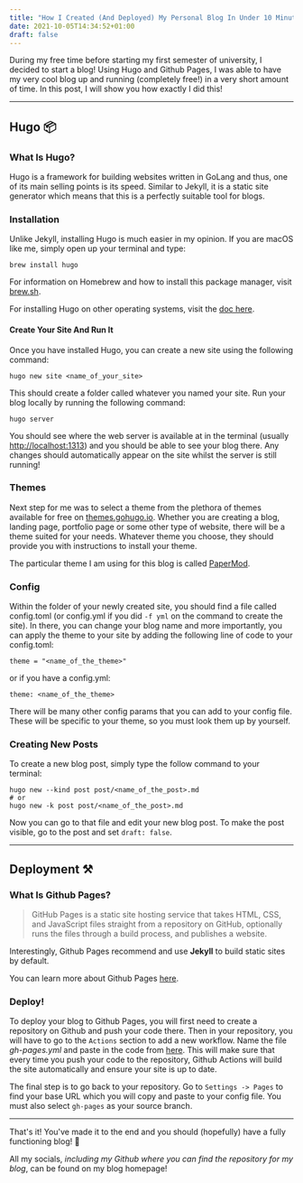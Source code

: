 ```yaml
---
title: "How I Created (And Deployed) My Personal Blog In Under 10 Minutes \U0001F433"
date: 2021-10-05T14:34:52+01:00
draft: false
---
```


During my free time before starting my first semester of university, I decided to start a blog! Using Hugo and Github Pages, I was able to have my very cool blog up and running (completely free!) in a very short amount of time. In this post, I will show you how exactly I did this!

---

## Hugo :package:

### What Is Hugo?

Hugo is a framework for building websites written in GoLang and thus, one of its main
selling points is its speed. Similar to Jekyll, it is a static site generator which means
that this is a perfectly suitable tool for blogs.


### Installation

Unlike Jekyll, installing Hugo is much easier in my opinion. If you are macOS like me,
simply open up your terminal and type:

    brew install hugo

For information on Homebrew and how to install this package manager, visit [brew.sh](https://brew.sh/).

For installing Hugo on other operating systems, visit the [doc here](https://gohugo.io/getting-started/installing/).

#### Create Your Site And Run It

Once you have installed Hugo, you can create a new site using the following command:

    hugo new site <name_of_your_site>

This should create a folder called whatever you named your site.
Run your blog locally by running the following command:

    hugo server

You should see where the web server is available at in the terminal (usually [http://localhost:1313](http://localhost:1313))
and you should be able to see your blog there. Any changes should
automatically appear on the site whilst the server is still running!

### Themes

Next step for me was to select a theme from the plethora of themes available for free
on [themes.gohugo.io](https://themes.gohugo.io). Whether you are creating a blog,
landing page, portfolio page or some other type of website, there will be a theme
suited for your needs. Whatever theme you choose, they should provide you with instructions
to install your theme.

The particular theme I am using for this blog is called [PaperMod](https://themes.gohugo.io/themes/hugo-papermod/).


### Config

Within the folder of your newly created site, you should find a file called config.toml (or config.yml
if you did `-f yml` on the command to create the site). In there, you can change your blog name and
more importantly, you can apply the theme to your site by adding the
following line of code to your config.toml:

    theme = "<name_of_the_theme>"

or if you have a config.yml:

    theme: <name_of_the_theme>

There will be many other config params that you can add to your config file. These
will be specific to your theme, so you must look them up by yourself.

### Creating New Posts

To create a new blog post, simply type the follow command to your terminal:

    hugo new --kind post post/<name_of_the_post>.md
    # or
    hugo new -k post post/<name_of_the_post>.md

Now you can go to that file and edit your new blog post. To make the post visible,
go to the post and set `draft: false`.

---

## Deployment :hammer_and_pick:

### What Is Github Pages?

>GitHub Pages is a static site hosting service that takes HTML, CSS, and JavaScript files straight from a repository on GitHub, optionally runs the files through a build process, and publishes a website.

Interestingly, Github Pages recommend and use **Jekyll** to build static sites by default.

You can learn more about Github Pages [here](https://docs.github.com/en/pages/getting-started-with-github-pages/about-github-pages).

### Deploy!

To deploy your blog to Github Pages, you will first need to create a repository on Github
and push your code there. Then in your repository, you will have to go to the `Actions`
section to add a new workflow. Name the file *gh-pages.yml* and paste in the code from
[here](https://gohugo.io/hosting-and-deployment/hosting-on-github/). This will make sure
that every time you push your code to the repository, Github Actions will build the site
automatically and ensure your site is up to date.

The final step is to go back to your repository. Go to `Settings -> Pages` to find your
base URL which you will copy and paste to your config file. You must also select `gh-pages`
as your source branch.

---

That's it! You've made it to the end and you should (hopefully) have a fully functioning blog!
:partying_face:

All my socials, *including my Github where you can find the repository for my blog*, can be found
on my blog homepage!
